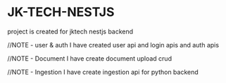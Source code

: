 # JK-TECH-NESTJS
project is created for jktech nestjs backend

//NOTE - user & auth
I have created user api and login apis and auth apis

//NOTE - Document
I have create document upload crud

//NOTE - Ingestion
I have create ingestion api for python backend